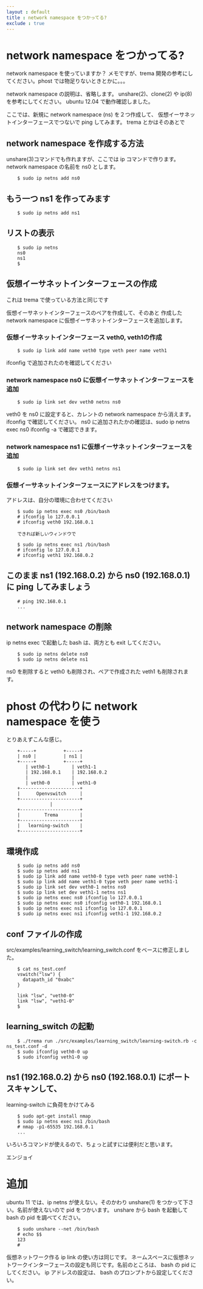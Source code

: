 ```yaml
---
layout : default
title : network namespace をつかってる?
exclude : true
---
```


# network namespace をつかってる?

network namespace を使っていますか？
メモですが、trema 開発の参考にしてください。phost では物足りないときとかに。。。

network namespace の説明は、省略します。
unshare(2)、clone(2) や ip(8) を参考にしてください。
ubuntu 12.04 で動作確認しました。

ここでは、新規に network namespace (ns) を２つ作成して、
仮想イーサネットインターフェースでつないで ping してみます。
trema とかはそのあとで

## network namespace を作成する方法

unshare(3)コマンドでも作れますが、ここでは ip コマンドで作ります。
network namespace の名前を ns0 とします。

        $ sudo ip netns add ns0

## もう一つ ns1 を作ってみます

        $ sudo ip netns add ns1

## リストの表示

        $ sudo ip netns
        ns0
        ns1
        $ 

## 仮想イーサネットインターフェースの作成

これは trema で使っている方法と同じです

仮想イーサネットインターフェースのペアを作成して、そのあと
作成した network namespace に仮想イーサネットインターフェースを追加します。

### 仮想イーサネットインターフェース veth0, veth1の作成

        $ sudo ip link add name veth0 type veth peer name veth1

ifconfig で追加されたのを確認してください

### network namespace ns0 に仮想イーサネットインターフェースを追加

        $ sudo ip link set dev veth0 netns ns0

veth0 を ns0 に設定すると、カレントの network namespace から消えます。
ifconfig で確認してください。
ns0 に追加されたかの確認は、sudo ip netns exec ns0 ifconfig -a で確認できます。

### network namespace ns1 に仮想イーサネットインターフェースを追加

        $ sudo ip link set dev veth1 netns ns1

### 仮想イーサネットインターフェースにアドレスをつけます。
アドレスは、自分の環境に合わせてください

        $ sudo ip netns exec ns0 /bin/bash
        # ifconfig lo 127.0.0.1
        # ifconfig veth0 192.168.0.1
        
        できれば新しいウィンドウで

        $ sudo ip netns exec ns1 /bin/bash
        # ifconfig lo 127.0.0.1
        # ifconfig veth1 192.168.0.2


## このまま ns1 (192.168.0.2) から ns0 (192.168.0.1) に ping してみましょう

        # ping 192.168.0.1
        ...

## network namespace の削除

ip netns exec で起動した bash は、両方とも exit してください。

        $ sudo ip netns delete ns0
        $ sudo ip netns delete ns1

ns0 を削除すると veth0 も削除され、ペアで作成された veth1 も削除されます。

# phost の代わりに network namespace を使う

とりあえずこんな感じ。

        +-----+          +-----+
        | ns0 |          | ns1 |
        +-----+          +-----+
           | veth0-1        | veth1-1
           | 192.168.0.1    | 192.168.0.2
           |                |
           | veth0-0        | veth1-0
        +----------------------+
        |      Openvswitch     |
        +----------------------+
                    |
        +----------------------+    
        |         Trema        |
        +----------------------+
        |   learning-switch    |
        +----------------------+

## 環境作成

        $ sudo ip netns add ns0
        $ sudo ip netns add ns1
        $ sudo ip link add name veth0-0 type veth peer name veth0-1
        $ sudo ip link add name veth1-0 type veth peer name veth1-1
        $ sudo ip link set dev veth0-1 netns ns0
        $ sudo ip link set dev veth1-1 netns ns1
        $ sudo ip netns exec ns0 ifconfig lo 127.0.0.1
        $ sudo ip netns exec ns0 ifconfig veth0-1 192.168.0.1
        $ sudo ip netns exec ns1 ifconfig lo 127.0.0.1
        $ sudo ip netns exec ns1 ifconfig veth1-1 192.168.0.2

## conf ファイルの作成

src/examples/learning_switch/learning_switch.conf をベースに修正しました。

        $ cat ns_test.conf
        vswitch("lsw") {
          datapath_id "0xabc"
        }

        link "lsw", "veth0-0"
        link "lsw", "veth1-0"
        $

## learning_switch の起動

        $ ./trema run ./src/examples/learning_switch/learning-switch.rb -c ns_test.conf -d
        $ sudo ifconfig veth0-0 up
        $ sudo ifconfig veth1-0 up

## ns1 (192.168.0.2) から ns0 (192.168.0.1) にポートスキャンして、
learning-switch に負荷をかけてみる

        $ sudo apt-get install nmap
        $ sudo ip netns exec ns1 /bin/bash
        # nmap -p1-65535 192.168.0.1
        ...

いろいろコマンドが使えるので、ちょっと試すには便利だと思います。

エンジョイ

# 追加

ubuntu 11 では、ip netns が使えない。そのかわり unshare(1) をつかって下さい。名前が使えないので pid をつかいます。 unshare  から bash を起動して  bash の pid を調べてください。

        $ sudo unshare --net /bin/bash
        # echo $$
        123
        #

仮想ネットワーク作る ip link の使い方は同じです。
ネームスペースに仮想ネットワークインターフェースの設定も同じです。名前のところは、 bash の pid にしてください。
ip アドレスの設定は、 bash のプロンプトから設定してください。
